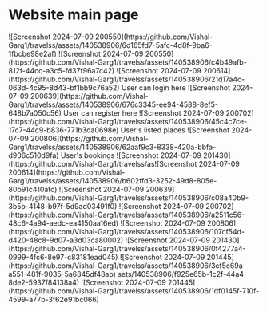 <div><h1>Website main page </h1></div>
![Screenshot 2024-07-09 200550](https://github.com/Vishal-Garg1/travelss/assets/140538906/6d165fd7-5afc-4d8f-9ba6-1fbcbe98e2af)
![Screenshot 2024-07-09 200550](https://github.com/Vishal-Garg1/travelss/assets/140538906/c4b49afb-812f-44cc-a3c5-fd37f96a7c42)
![Screenshot 2024-07-09 200614](https://github.com/Vishal-Garg1/travelss/assets/140538906/21d17a4c-063d-4c95-8d43-bf1bb9c76a52)
User can login here
![Screenshot 2024-07-09 200639](https://github.com/Vishal-Garg1/travelss/assets/140538906/676c3345-ee94-4588-8ef5-648b7a050c56)
User can register here
![Screenshot 2024-07-09 200702](https://github.com/Vishal-Garg1/travelss/assets/140538906/45c4c7ce-17c7-44c9-b836-771b3da0698e)
User's listed places
![Screenshot 2024-07-09 200806](https://github.com/Vishal-Garg1/travelss/assets/140538906/62aaf9c3-8338-420a-bbfa-d906c510d9fa)
User's bookings
![Screenshot 2024-07-09 201430](https://github.com/Vishal-Garg1/travelss/as![Screenshot 2024-07-09 200614](https://github.com/Vishal-Garg1/travelss/assets/140538906/b602ffd3-3252-49d8-805e-80b91c410afc)
![Screenshot 2024-07-09 200639](https://github.com/Vishal-Garg1/travelss/assets/140538906/c08a40b9-3b5b-4148-b97f-5d9ad03491f0)
![Screenshot 2024-07-09 200702](https://github.com/Vishal-Garg1/travelss/assets/140538906/a2511c56-48c6-4a94-aedc-ea4150aa16ed)
![Screenshot 2024-07-09 200806](https://github.com/Vishal-Garg1/travelss/assets/140538906/107cf54d-d420-48c8-9d07-a3d03ca80002)
![Screenshot 2024-07-09 201430](https://github.com/Vishal-Garg1/travelss/assets/140538906/0f4277a4-0999-4fc6-8e97-c83181ead045)
![Screenshot 2024-07-09 201445](https://github.com/Vishal-Garg1/travelss/assets/140538906/3cf5c69a-a551-481f-9035-5a6845df48ab)
sets/140538906/f925e65b-1c2f-44a4-8de2-5937f84138a4)
![Screenshot 2024-07-09 201445](https://github.com/Vishal-Garg1/travelss/assets/140538906/1df0145f-710f-4599-a77b-3f62e91bc066)

